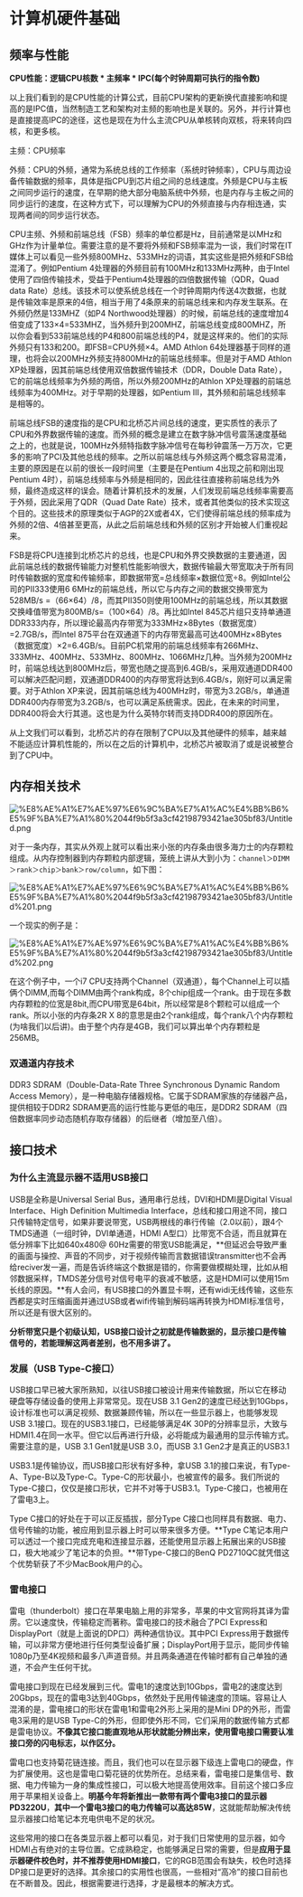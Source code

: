 # 计算机硬件基础

## 频率与性能

**CPU性能：逻辑CPU核数 * 主频率 * IPC(每个时钟周期可执行的指令数)**

以上我们看到的是CPU性能的计算公式，目前CPU架构的更新换代直接影响和提高的是IPC值，当然制造工艺和架构对主频的影响也是关联的。另外，并行计算也是直接提高IPC的途径，这也是现在为什么主流CPU从单核转向双核，将来转向四核，和更多核。

主频：CPU频率

外频：CPU的外频，通常为系统总线的工作频率（系统时钟频率），CPU与周边设备传输数据的频率，具体是指CPU到芯片组之间的总线速度。外频是CPU与主板之间同步运行的速度，在早期的绝大部分电脑系统中外频，也是内存与主板之间的同步运行的速度，在这种方式下，可以理解为CPU的外频直接与内存相连通，实现两者间的同步运行状态。

CPU主频、外频和前端总线（FSB）频率的单位都是Hz，目前通常是以MHz和GHz作为计量单位。需要注意的是不要将外频和FSB频率混为一谈，我们时常在IT媒体上可以看见一些外频800MHz、533MHz的词语，其实这些是把外频和FSB给混淆了。例如Pentium 4处理器的外频目前有100MHz和133MHz两种，由于Intel使用了四倍传输技术，受益于Pentium4处理器的四倍数据传输（QDR，Quad data Rate）总线。该技术可以使系统总线在一个时钟周期内传送4次数据，也就是传输效率是原来的4倍，相当于用了4条原来的前端总线来和内存发生联系。在外频仍然是133MHZ（如P4 Northwood处理器）的时候，前端总线的速度增加4倍变成了133×4=533MHZ，当外频升到200MHZ，前端总线变成800MHZ，所以你会看到533前端总线的P4和800前端总线的P4，就是这样来的。他们的实际外频只有133和200。即FSB=CPU外频×4。AMD Athlon 64处理器基于同样的道理，也将会以200MHz外频支持800MHz的前端总线频率。但是对于AMD Athlon XP处理器，因其前端总线使用双倍数据传输技术（DDR，Double Data Rate），它的前端总线频率为外频的两倍，所以外频200MHz的Athlon XP处理器的前端总线频率为400MHz。对于早期的处理器，如Pentium III，其外频和前端总线频率是相等的。

前端总线FSB的速度指的是CPU和北桥芯片间总线的速度，更实质性的表示了CPU和外界数据传输的速度。而外频的概念是建立在数字脉冲信号震荡速度基础之上的，也就是说，100MHz外频特指数字脉冲信号在每秒钟震荡一万万次，它更多的影响了PCI及其他总线的频率。之所以前端总线与外频这两个概念容易混淆，主要的原因是在以前的很长一段时间里（主要是在Pentium 4出现之前和刚出现Pentium 4时），前端总线频率与外频是相同的，因此往往直接称前端总线为外频，最终造成这样的误会。随着计算机技术的发展，人们发现前端总线频率需要高于外频，因此采用了QDR（Quad Date Rate）技术，或者其他类似的技术实现这个目的。这些技术的原理类似于AGP的2X或者4X，它们使得前端总线的频率成为外频的2倍、4倍甚至更高，从此之后前端总线和外频的区别才开始被人们重视起来。

FSB是将CPU连接到北桥芯片的总线，也是CPU和外界交换数据的主要通道，因此前端总线的数据传输能力对整机性能影响很大，数据传输最大带宽取决于所有同时传输数据的宽度和传输频率，即数据带宽=总线频率×数据位宽÷8。例如Intel公司的PⅡ333使用6 6MHz的前端总线，所以它与内存之间的数据交换带宽为528MB/s =（66×64）/8，而其PⅡ350则使用100MHz的前端总线，所以其数据交换峰值带宽为800MB/s=（100×64）/8。再比如Intel 845芯片组只支持单通道DDR333内存，所以理论最高内存带宽为333MHz×8Bytes（数据宽度）=2.7GB/s，而Intel 875平台在双通道下的内存带宽最高可达400MHz×8Bytes（数据宽度）×2=6.4GB/s。目前PC机常用的前端总线频率有266MHz、333MHz、400MHz、533MHz、800MHz、1066MHz几种。当外频为200MHz时，前端总线达到800MHz后，带宽也随之提高到6.4GB/s，采用双通道DDR400可以解决匹配问题，双通道DDR400的内存带宽将达到6.4GB/s，刚好可以满足需要。对于Athlon XP来说，因其前端总线为400MHz时，带宽为3.2GB/s，单通道DDR400内存带宽为3.2GB/s，也可以满足系统需求。因此，在未来的时间里，DDR400将会大行其道。这也是为什么英特尔转而支持DDR400的原因所在。

从上文我们可以看到，北桥芯片的存在限制了CPU以及其他硬件的频率，越来越不能适应计算机性能的，所以在之后的计算机中，北桥芯片被取消了或是说被整合到了CPU中。

## 内存相关技术

![%E8%AE%A1%E7%AE%97%E6%9C%BA%E7%A1%AC%E4%BB%B6%E5%9F%BA%E7%A1%80%2044f9b5f3a3cf42198793421ae305bf83/Untitled.png](%E8%AE%A1%E7%AE%97%E6%9C%BA%E7%A1%AC%E4%BB%B6%E5%9F%BA%E7%A1%80%2044f9b5f3a3cf42198793421ae305bf83/Untitled.png)

对于一条内存，其实从外观上就可以看出来小张的内存条由很多海力士的内存颗粒组成。从内存控制器到内存颗粒内部逻辑，笼统上讲从大到小为：`channel＞DIMM＞rank＞chip＞bank＞row/column`，如下图：

![%E8%AE%A1%E7%AE%97%E6%9C%BA%E7%A1%AC%E4%BB%B6%E5%9F%BA%E7%A1%80%2044f9b5f3a3cf42198793421ae305bf83/Untitled%201.png](%E8%AE%A1%E7%AE%97%E6%9C%BA%E7%A1%AC%E4%BB%B6%E5%9F%BA%E7%A1%80%2044f9b5f3a3cf42198793421ae305bf83/Untitled%201.png)

一个现实的例子是：

![%E8%AE%A1%E7%AE%97%E6%9C%BA%E7%A1%AC%E4%BB%B6%E5%9F%BA%E7%A1%80%2044f9b5f3a3cf42198793421ae305bf83/Untitled%202.png](%E8%AE%A1%E7%AE%97%E6%9C%BA%E7%A1%AC%E4%BB%B6%E5%9F%BA%E7%A1%80%2044f9b5f3a3cf42198793421ae305bf83/Untitled%202.png)

在这个例子中，一个i7 CPU支持两个Channel（双通道），每个Channel上可以插俩个DIMM,而每个DIMM由两个rank构成，8个chip组成一个rank。由于现在多数内存颗粒的位宽是8bit,而CPU带宽是64bit，所以经常是8个颗粒可以组成一个rank。所以小张的内存条2R X 8的意思是由2个rank组成，每个rank八个内存颗粒(为啥我们以后讲)。由于整个内存是4GB，我们可以算出单个内存颗粒是256MB。

### 双通道内存技术

[](https://www.bilibili.com/video/av77644266)

DDR3 SDRAM（Double-Data-Rate Three Synchronous Dynamic Random Access Memory），是一种电脑存储器规格。它属于SDRAM家族的存储器产品，提供相较于DDR2 SDRAM更高的运行性能与更低的电压，是DDR2 SDRAM（四倍数据率同步动态随机存取存储器）的后继者（增加至八倍）。

## 接口技术

### 为什么主流显示器不适用USB接口

USB是全称是Universal Serial Bus，通用串行总线，DVI和HDMI是Digital Visual Interface、High Definition Multimedia Interface，总线和接口用途不同，接口只传输特定信号，如果非要说带宽，USB两根线的串行传输（2.0以前），跟4个TMDS通道（一组时钟，DVI单通道，HDMI A型口）比带宽不合适，而且就算在低分辨率下比如640x480@ 60Hz需要的带宽USB能满足，**但延迟会导致严重的画面与操控、声音的不同步，对于视频传输而言数据错误transmitter也不会再给reciver发一遍，而是告诉终端这个数据是错的，你需要做模糊处理，比如从相邻数据采样，TMDS差分信号对信号电平的衰减不敏感，这是HDMI可以使用15m长线的原因。**有人会问，有USB接口的外置显卡啊，还有widi无线传输，这些东西都是实时压缩画面并通过USB或者wifi传输到解码端再转换为HDMI标准信号，所以还是有很大区别的。

**分析带宽只是个初级认知，USB接口设计之初就是传输数据的，显示接口是传输信号的，若能理解这两者差别，也不用多讲了。**

### 发展（**USB Type-C接口**）

USB接口早已被大家所熟知，以往USB接口被设计用来传输数据，所以它在移动硬盘等存储设备的使用上非常常见。现在USB 3.1 Gen2的速度已经达到10Gbps，设计标准也可以满足视频、数据兼顾传输，所以在一些显示器上，也能够发现USB 3.1接口。现在的USB3.1接口，已经能够满足4K 30P的分辨率显示，大致与HDMI1.4在同一水平。但它以后再进行升级，必将能成为最通用的显示传输方式。需要注意的是，USB 3.1 Gen1就是USB 3.0，而USB 3.1 Gen2才是真正的USB3.1

USB3.1是传输协议，而USB接口形状有好多种，拿USB 3.1的接口来说，有Type-A、Type-B以及Type-C。Type-C的形状最小，也被宣传的最多。我们所说的Type-C接口，仅仅是接口形状，它并不对等于USB3.1。Type-C接口，也被用在了雷电3上。

Type C接口的好处在于可以正反插拔，部分Type C接口也同样具有数据、电力、信号传输的功能，被应用到显示器上时可以带来很多方便。**Type C笔记本用户可以透过一个接口完成充电和连接显示器，还能使用显示器上拓展出来的USB接口，极大地减少了笔记本的负担。**带Type-C接口的BenQ PD2710QC就凭借这个优势斩获了不少MacBook用户的心。

### 雷电接口

雷电（thunderbolt）接口在苹果电脑上用的非常多，苹果的中文官网将其译为雷雳。它以速度快，传输稳定而著称。雷电接口的技术融合了PCI Express和DisplayPort（就是上面说的DP口）两种通信协议。其中PCI Express用于数据传输，可以非常方便地进行任何类型设备扩展；DisplayPort用于显示，能同步传输1080p乃至4K视频和最多八声道音频。并且两条通道在传输时都有自己单独的通道，不会产生任何干扰。

雷电接口到现在已经发展到三代。雷电1的速度达到10Gbps，雷电2的速度达到20Gbps，现在的雷电3达到40Gbps，依然处于民用传输速度的顶端。容易让人混淆的是，雷电接口的形状在雷电1和雷电2外形上采用的是Mini DP的外形，而雷电3采用的是USB Type-C的外形，但即使外形不同，它们采用的数据传输方式都是雷电协议。**不像其它接口能直观地从形状就能分辨出来，使用雷电接口需要认准接口旁的闪电标志，以作区分。**

雷电口也支持菊花链连接。而且，我们也可以在显示器下级连上雷电口的硬盘，作为扩展使用。这也是雷电口菊花链的优势所在。总结来看，雷电接口是集信号、数据、电力传输为一身的集成性接口，可以极大地提高使用效率。目前这个接口多应用于苹果相关设备上。**明基今年将新推出一款带有两个雷电3接口的显示器PD3220U**，**其中一个雷电3接口的电力传输可以高达85W**，这就能帮助解决传统显示器接口给笔记本充电供电不足的状况。

这些常用的接口在各类显示器上都可以看见，对于我们日常使用的显示器，如今HDMI占有绝对的主导位置。它成熟稳定，也能够满足日常的需要，但是**应用于显示器硬件校色时，并不推荐使用HDMI接口**，它的RGB范围会有缺失，校色时选择DP接口是更好的选择。其余接口的实用性也很高，一些相对“高冷”的接口目前也在不断普及。因此，根据需要进行选择，才是最根本的解决方式。